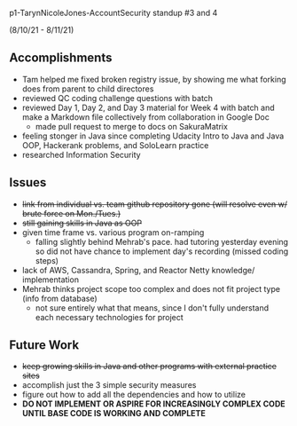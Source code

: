 p1-TarynNicoleJones-AccountSecurity standup #3 and 4

(8/10/21 - 8/11/21)

## Accomplishments
- Tam helped me fixed broken registry issue, by showing me what forking does from parent to child directores
- reviewed QC coding challenge questions with batch
- reviewed Day 1, Day 2, and Day 3 material for Week 4 with batch and make a Markdown file collectively from collaboration in Google Doc
  - made pull request to merge to docs on SakuraMatrix
- feeling stonger in Java since completing Udacity Intro to Java and Java OOP, Hackerank problems, and SoloLearn practice
- researched Information Security

## Issues
- ~~link from individual vs. team github repository gone (will resolve even w/ brute force on Mon./Tues.)~~
- ~~still gaining skills in Java as OOP~~
- given time frame vs. various program on-ramping
  - falling slightly behind Mehrab's pace. had tutoring yesterday evening so did not have chance to implement day's recording (missed coding steps) 
- lack of AWS, Cassandra, Spring, and Reactor Netty knowledge/ implementation
- Mehrab thinks project scope too complex and does not fit project type (info from database)
  - not sure entirely what that means, since I don't fully understand each necessary technologies for project

## Future Work
- ~~keep growing skills in Java and other programs with external practice sites~~
- accomplish just the 3 simple security measures
- figure out how to add all the dependencies and how to utilize
- **DO NOT IMPLEMENT OR ASPIRE FOR INCREASINGLY COMPLEX CODE UNTIL BASE CODE IS WORKING AND COMPLETE**
